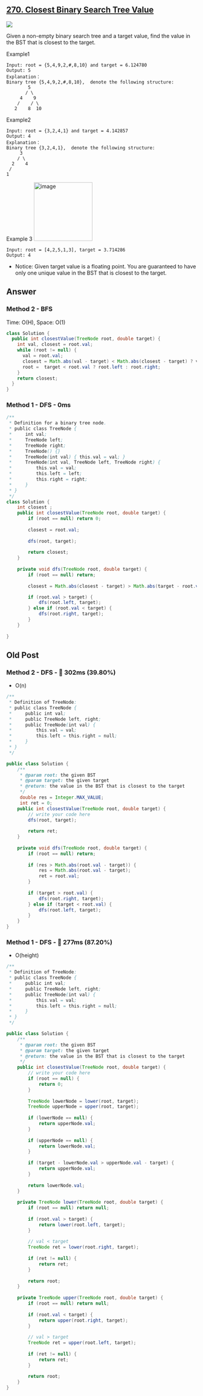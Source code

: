## [270. Closest Binary Search Tree Value](https://www.cnblogs.com/grandyang/p/5237170.html)

![](https://github.com/weltond/DataStructure/blob/master/easy.PNG)

Given a non-empty binary search tree and a target value, find the value in the BST that is closest to the target.

Example1

```
Input: root = {5,4,9,2,#,8,10} and target = 6.124780
Output: 5
Explanation：
Binary tree {5,4,9,2,#,8,10},  denote the following structure:
        5
       / \
     4    9
    /    / \
   2    8  10
```

Example2

```
Input: root = {3,2,4,1} and target = 4.142857
Output: 4
Explanation：
Binary tree {3,2,4,1},  denote the following structure:
     3
    / \
  2    4
 /
1
```

Example 3
<img width="155" alt="image" src="https://user-images.githubusercontent.com/9000286/154870776-f1fa68aa-814e-4e98-afbe-2b36a04367d8.png">

```
Input: root = [4,2,5,1,3], target = 3.714286
Output: 4
```

- Notice: Given target value is a floating point. You are guaranteed to have only one unique value in the BST that is closest to the target.

## Answer
### Method 2 - BFS 
Time: O(H), Space: O(1)

```java
class Solution {
  public int closestValue(TreeNode root, double target) {
    int val, closest = root.val;
    while (root != null) {
      val = root.val;
      closest = Math.abs(val - target) < Math.abs(closest - target) ? val : closest;
      root =  target < root.val ? root.left : root.right;
    }
    return closest;
  }
}
```
### Method 1 - DFS - 0ms

```java
/**
 * Definition for a binary tree node.
 * public class TreeNode {
 *     int val;
 *     TreeNode left;
 *     TreeNode right;
 *     TreeNode() {}
 *     TreeNode(int val) { this.val = val; }
 *     TreeNode(int val, TreeNode left, TreeNode right) {
 *         this.val = val;
 *         this.left = left;
 *         this.right = right;
 *     }
 * }
 */
class Solution {
    int closest ;
    public int closestValue(TreeNode root, double target) {
        if (root == null) return 0;
        
        closest = root.val;
        
        dfs(root, target);
        
        return closest;
    }
    
    private void dfs(TreeNode root, double target) {
        if (root == null) return;
        
        closest = Math.abs(closest - target) > Math.abs(target - root.val) ? root.val : closest;

        if (root.val > target) {
            dfs(root.left, target);
        } else if (root.val < target) {
            dfs(root.right, target);
        }
    }
    
}
```
## Old Post
### Method 2 - DFS - :turtle: 302ms (39.80%)
- O(n)
```java
/**
 * Definition of TreeNode:
 * public class TreeNode {
 *     public int val;
 *     public TreeNode left, right;
 *     public TreeNode(int val) {
 *         this.val = val;
 *         this.left = this.right = null;
 *     }
 * }
 */

public class Solution {
    /**
     * @param root: the given BST
     * @param target: the given target
     * @return: the value in the BST that is closest to the target
     */
     double res = Integer.MAX_VALUE;
     int ret = 0;
    public int closestValue(TreeNode root, double target) {
        // write your code here
        dfs(root, target);
        
        return ret;
    }
    
    private void dfs(TreeNode root, double target) {
        if (root == null) return;
        
        if (res > Math.abs(root.val - target)) {
            res = Math.abs(root.val - target);
            ret = root.val;
        }
        
        if (target > root.val) {
            dfs(root.right, target);
        } else if (target < root.val) {
            dfs(root.left, target);
        }
    }
}
```

### Method 1 - DFS - :rocket: 277ms (87.20%)
- O(height)
```java
/**
 * Definition of TreeNode:
 * public class TreeNode {
 *     public int val;
 *     public TreeNode left, right;
 *     public TreeNode(int val) {
 *         this.val = val;
 *         this.left = this.right = null;
 *     }
 * }
 */

public class Solution {
    /**
     * @param root: the given BST
     * @param target: the given target
     * @return: the value in the BST that is closest to the target
     */
    public int closestValue(TreeNode root, double target) {
        // write your code here
        if (root == null) {
            return 0;
        }
        
        TreeNode lowerNode = lower(root, target);
        TreeNode upperNode = upper(root, target);
        
        if (lowerNode == null) {
            return upperNode.val;
        }
        
        if (upperNode == null) {
            return lowerNode.val;
        }
        
        if (target - lowerNode.val > upperNode.val - target) {
            return upperNode.val;
        }
        
        return lowerNode.val;
    }
    
    private TreeNode lower(TreeNode root, double target) {
        if (root == null) return null;
        
        if (root.val > target) {
            return lower(root.left, target);
        }
        
        // val < target
        TreeNode ret = lower(root.right, target);
        
        if (ret != null) {
            return ret;
        }
        
        return root;
    } 
    
    private TreeNode upper(TreeNode root, double target) {
        if (root == null) return null;
        
        if (root.val < target) {
            return upper(root.right, target);
        }
        
        // val > target
        TreeNode ret = upper(root.left, target);
        
        if (ret != null) {
            return ret;
        }
        
        return root;
    } 
}
```
